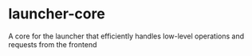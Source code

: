 # launcher-core
A core for the launcher that efficiently handles low-level operations and requests from the frontend
